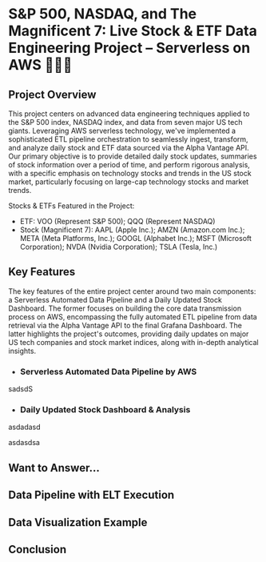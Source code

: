 # S&P 500, NASDAQ, and The Magnificent 7: Live Stock & ETF Data Engineering Project – Serverless on AWS 🚀🚀🚀

## Project Overview

This project centers on advanced data engineering techniques applied to the S&P 500 index, NASDAQ index, and data from seven major US tech giants. Leveraging AWS serverless technology, we've implemented a sophisticated ETL pipeline orchestration to seamlessly ingest, transform, and analyze daily stock and ETF data sourced via the Alpha Vantage API. Our primary objective is to provide detailed daily stock updates, summaries of stock information over a period of time, and perform rigorous analysis, with a specific emphasis on technology stocks and trends in the US stock market, particularly focusing on large-cap technology stocks and market trends.

Stocks & ETFs Featured in the Project:
- ETF: VOO (Represent S&P 500); QQQ (Represent NASDAQ)
- Stock (Magnificent 7): AAPL (Apple Inc.); AMZN (Amazon.com Inc.); META (Meta Platforms, Inc.); GOOGL (Alphabet Inc.); MSFT (Microsoft Corporation); NVDA (Nvidia Corporation); TSLA (Tesla, Inc.)

## Key Features

The key features of the entire project center around two main components: a Serverless Automated Data Pipeline and a Daily Updated Stock Dashboard. The former focuses on building the core data transmission process on AWS, encompassing the fully automated ETL pipeline from data retrieval via the Alpha Vantage API to the final Grafana Dashboard. The latter highlights the project's outcomes, providing daily updates on major US tech companies and stock market indices, along with in-depth analytical insights.

- ### Serverless Automated Data Pipeline by AWS
sadsdS
- ### Daily Updated Stock Dashboard & Analysis
asdadasd

asdasdsa
## Want to Answer...

## Data Pipeline with ELT Execution

## Data Visualization Example

## Conclusion
